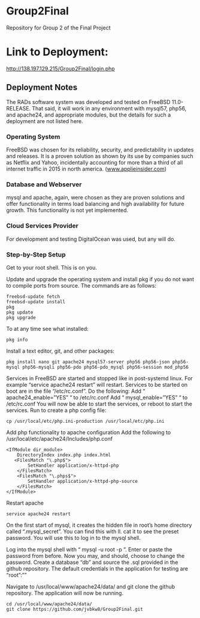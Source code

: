 # Group2Final
Repository for Group 2 of the Final Project

# Link to Deployment:
http://138.197.129.215/Group2Final/login.php



## Deployment Notes

   The RADs software system was developed and tested on FreeBSD 11.0-RELEASE.  That said, it will work in any environment with mysql57, php56, and apache24, and appropriate modules, but the details for such a deployment are not listed here.


### Operating System


   FreeBSD was chosen for its reliability, security, and predictability in updates and releases.  It is a proven solution as shown by its use by companies such as Netflix and Yahoo, incidentally accounting for more than a third of all internet traffic in 2015 in north america. (www.applieinsider.com) 

### Database and Webserver


   mysql and apache, again, were chosen as they are proven solutions and offer functionality in terms load balancing and high availability for future growth.  This functionality is not yet implemented.


### Cloud Services Provider


   For development and testing DigitalOcean was used, but any will do.


### Step-by-Step Setup


   Get to your root shell.  This is on you.


Update and upgrade the operating system and install pkg if you do not want to compile ports from source.  The commands are as follows:

	freebsd-update fetch
	freebsd-update install
	pkg
	pkg update
	pkg upgrade

To at any time see what installed:

	pkg info

Install a text editor, git, and other packages:

	pkg install nano git apache24 mysql57-server php56 php56-json php56-mysql php56-mysqli php56-pdo php56-pdo_mysql php56-session mod_php56


Services in FreeBSD are started and stopped like in post-systemd linux.  For example “service apache24 restart” will restart.  Services to be started on boot are in the file “/etc/rc.conf”.  Do the following:
Add “ apache24_enable=”YES” “ to /etc/rc.conf
Add “ mysql_enable=”YES” “ to /etc/rc.conf
You will now be able to start the services, or reboot to start the services.
Run to create a php config file:

	cp /usr/local/etc/php.ini-production /usr/local/etc/php.ini


Add php functionality to apache configuration
Add the following to /usr/local/etc/apache24/Includes/php.conf


	<IfModule dir_module>
	    DirectoryIndex index.php index.html
	   <FilesMatch "\.php$">
	        SetHandler application/x-httpd-php
	    </FilesMatch>
	    <FilesMatch "\.phps$">
	        SetHandler application/x-httpd-php-source
	    </FilesMatch>
	</IfModule>


Restart apache

	service apache24 restart


On the first start of mysql, it creates the hidden file in root’s home directory called “.mysql_secret”.  You can find this with ll.  cat it to see the preset password.  You will use this to log in to the mysql shell.

Log into the mysql shell with “ mysql -u root -p ”.  Enter or paste the password from before.  Now you may, and should, choose to change the password.  Create a database “db” and source the .sql provided in the github repository.  The default credentials in the application for testing are “root”:””

Navigate to /usr/local/www/apache24/data/ and git clone the github repository.  The application will now be running.

	cd /usr/local/www/apache24/data/
	git clone https://github.com/jvbkw8/Group2Final.git

